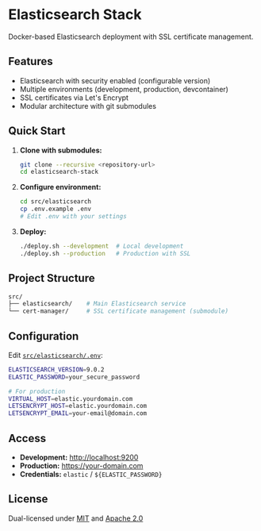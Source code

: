 # Elasticsearch Stack

Docker-based Elasticsearch deployment with SSL certificate management.

## Features

- Elasticsearch with security enabled (configurable version)
- Multiple environments (development, production, devcontainer)
- SSL certificates via Let's Encrypt
- Modular architecture with git submodules

## Quick Start

1. **Clone with submodules:**

   ```bash
   git clone --recursive <repository-url>
   cd elasticsearch-stack
   ```

2. **Configure environment:**

   ```bash
   cd src/elasticsearch
   cp .env.example .env
   # Edit .env with your settings
   ```

3. **Deploy:**

   ```bash
   ./deploy.sh --development  # Local development
   ./deploy.sh --production   # Production with SSL
   ```

## Project Structure

```sh
src/
├── elasticsearch/    # Main Elasticsearch service
└── cert-manager/     # SSL certificate management (submodule)
```

## Configuration

Edit [`src/elasticsearch/.env`](src/elasticsearch/.env.example):

```sh
ELASTICSEARCH_VERSION=9.0.2
ELASTIC_PASSWORD=your_secure_password

# For production
VIRTUAL_HOST=elastic.yourdomain.com
LETSENCRYPT_HOST=elastic.yourdomain.com
LETSENCRYPT_EMAIL=your-email@domain.com
```

## Access

- **Development:** <http://localhost:9200>
- **Production:** <https://your-domain.com>
- **Credentials:** `elastic` / `${ELASTIC_PASSWORD}`

## License

Dual-licensed under [MIT](LICENSE-MIT) and [Apache 2.0](LICENSE-APACHE)
